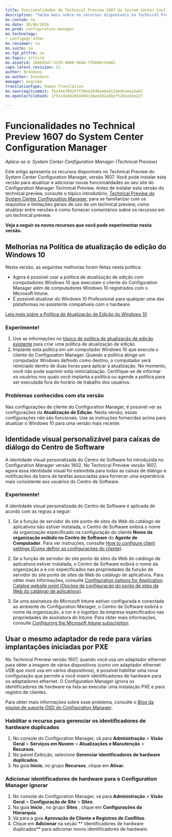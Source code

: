 ```yaml
---
title: Funcionalidades do Technical Preview 1607 do System Center Configuration Manager | Microsoft Docs
description: "Saiba mais sobre os recursos disponíveis no Technical Preview do System Center Configuration Manager, versão 1607."
ms.custom: na
ms.date: 10/06/2016
ms.prod: configuration-manager
ms.technology:
- configmgr-other
ms.reviewer: na
ms.suite: na
ms.tgt_pltfrm: na
ms.topic: article
ms.assetid: 2bb69547-3370-4860-96b0-7fb600c56482
caps.latest.revision: 11
author: Brenduns
ms.author: brenduns
manager: angrobe
translationtype: Human Translation
ms.sourcegitcommit: f6e34e39d267f3bba26d6aa6a912eb4ba4aa3ab2
ms.openlocfilehash: 1f91cda68204346913bee382a8bbf52b5a58e227

---
```

# <a name="capabilities-in-technical-preview-1607-for-system-center-configuration-manager"></a>Funcionalidades no Technical Preview 1607 do System Center Configuration Manager

*Aplica-se a: System Center Configuration Manager (Technical Preview)*

Este artigo apresenta os recursos disponíveis no Technical Preview do System Center Configuration Manager, versão 1607. Você pode instalar esta versão para atualizar e adicionar novas funcionalidades ao seu site do Configuration Manager Technical Preview.      Antes de instalar esta versão do technical preview, consulte o tópico introdutório, [Technical Preview do System Center Configuration Manager](../../core/get-started/technical-preview.md), para se familiarizar com os requisitos e limitações gerais de uso de um technical preview, como atualizar entre versões e como fornecer comentários sobre os recursos em um technical preview.    


**Veja a seguir os novos recursos que você pode experimentar nesta versão.**  

## <a name="a-namedmpeditionaimprovements-to-the-windows-10-edition-upgrade-policy"></a><a name="dmp_edition"></a>Melhorias na Política de atualização de edição do Windows 10

Nesta versão, as seguintes melhorias foram feitas nesta política:

* Agora é possível usar a política de atualização de edição com computadores Windows 10 que executam o cliente do Configuration Manager além de computadores Windows 10 registrados com o Microsoft Intune.
* É possível atualizar do Windows 10 Professional para qualquer uma das plataformas no assistente compatíveis com o hardware.

[Leia mais sobre a Política de Atualização de Edição do Windows 10](/sccm/compliance/deploy-use/upgrade-windows-version)

### <a name="try-it-out"></a>Experimente!

1. Use as informações no [tópico de política de atualização de edição existente](/sccm/compliance/deploy-use/upgrade-windows-version) para criar uma política de atualização de edição.
2. Implante esta política em um computador Windows 10 que executa o cliente do Configuration Manager.
Quando a política atinge um computador Windows definido como destino, o computador será reiniciado dentro de duas horas para aplicar a atualização. No momento, você não pode suprimir esta reinicialização. Certifique-se de informar os usuários nos quais você implanta a política ou agende a política para ser executada fora do horário de trabalho dos usuários.

### <a name="known-issue-with-this-release"></a>Problemas conhecidos com sta versão
Nas configurações de cliente do Configuration Manager, é possível ver as configurações da **Atualização de Edição**. Nesta versão, essas configurações não são funcionais. Use as instruções fornecidas acima para atualizar o Windows 10 para uma versão mais recente.

## <a name="customizable-branding-for-software-center-dialogs"></a>Identidade visual personalizável para caixas de diálogo do Centro de Software

A identidade visual personalizada do Centro de Software foi introduzida no Configuration Manager versão 1602. No Technical Preview versão 1607, agora essa identidade visual foi estendida para todas as caixas de diálogo e notificações da barra de tarefas associadas para fornecer uma experiência mais consistente aos usuários do Centro de Software.

### <a name="try-it-out"></a>Experimente!

A identidade visual personalizada do Centro de Software é aplicada de acordo com as regras a seguir:

1. Se a função de servidor do site ponto de sites da Web do catálogo de aplicativos não estiver instalada, o Centro de Software exibirá o nome da organização especificado na configuração do cliente **Nome da organização exibido no Centro de Software** do **Agente de Computador**. Para ver instruções, consulte [How to configure client settings (Como definir as configurações do cliente)](../../core/clients/deploy/configure-client-settings.md).

2. Se a função de servidor do site ponto de sites da Web do catálogo de aplicativos estiver instalada, o Centro de Software exibirá o nome da organização a e cor especificados nas propriedades da função de servidor do site ponto de sites da Web do catálogo de aplicativos. Para obter mais informações, consulte [Configuration options for Application Catalog website point (Opções de configuração do ponto de sites da Web do catálogo de aplicativos)](../../core/servers/deploy/configure/configuration-options-for-site-system-roles.md#BKMK_ApplicationCatalog_Website).

3. Se uma assinatura do Microsoft Intune estiver configurada e conectada ao ambiente do Configuration Manager, o Centro de Software exibirá o nome da organização, a cor e o logotipo da empresa especificados nas propriedades de assinatura do Intune. Para obter mais informações, consulte [Configuring the Microsoft Intune subscription](../../mdm/deploy-use/setup-hybrid-mdm.md#step-3-configure-intune-subscription).

## <a name="use-the-same-network-adapter-for-multiple-pxe-initiated-deployments"></a>Usar o mesmo adaptador de rede para várias implantações iniciadas por PXE
No Technical Preview versão 1607, quando você usa um adaptador ethernet para obter a imagem de vários dispositivos (como um adaptador ethernet USB que você usa em vários dispositivos), é possível habilitar uma nova configuração que permite a você inserir identificadores de hardware para os adaptadores ethernet. O Configuration Manager ignora os identificadores de hardware na lista ao executar uma instalação PXE e para registro de clientes.

Para obter mais informações sobre esse problema, consulte o [Blog da equipe de suporte OSD do Configuration Manager](https://blogs.technet.microsoft.com/system_center_configuration_manager_operating_system_deployment_support_blog/2015/08/27/reusing-the-same-nic-for-multiple-pxe-initiated-deployments-in-system-center-configuration-manger-osd/).  

### <a name="enable-the-feature-to-manage-duplicate-hardware-identifiers"></a>Habilitar o recurso para gerenciar os identificadores de hardware duplicados  
1. No console do Configuration Manager, vá para **Administração** > **Visão Geral** > **Serviços em Nuvem** > **Atualizações e Manutenção** > **Recursos**.
2. No painel Exibição, selecione **Gerenciar identificadores de hardware duplicados**.
3. Na guia **Início**, no grupo **Recursos**, clique em **Ativar**.

### <a name="add-hardware-identifiers-for-configuration-manager-to-ignore"></a>Adicionar identificadores de hardware para o Configuration Manager ignorar  
1. No console do Configuration Manager, vá para **Administração** > **Visão Geral** > **Configuração de Site** > **Sites**.
2. Na guia **Início** , no grupo **Sites** , clique em **Configurações da Hierarquia**.
3. Vá para a guia **Aprovação de Cliente e Registros de Conflitos**.
4. Clique em **Adicionar** na seção **	Identificadores de hardware duplicados** para adicionar novos identificadores de hardware.



<!--HONumber=Dec16_HO3-->


